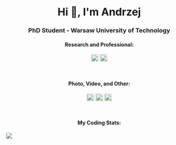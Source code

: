 <h1 align="center">Hi 👋, I'm Andrzej</h1>
<h3 align="center">PhD Student - Warsaw University of Technology</h3>


<h4 align="center">Research and Professional:</h4>
<p align="center">
    <a href="https://www.researchgate.net/profile/Andrzej-Bialecki-2" target="blank"><img align="center" src="https://cdnjs.cloudflare.com/ajax/libs/simple-icons/3.2.0/researchgate.svg" alt="researchgate-andrzej-bialecki" height="20" width="20" /></a>
    <a href="https://www.linkedin.com/in/andrzej-bialecki/" target="blank"><img align="center" src="https://cdn.jsdelivr.net/npm/simple-icons@3.0.1/icons/linkedin.svg" alt="linkedin-andrzej-bialecki" height="20" width="20" /></a>
    </p>
<br/>

<h4 align="center">Photo, Video, and Other:</h4>

<p align="center">
    <a href="https://twitter.com/Kaszanas" target="blank"><img align="center" src="https://cdn.jsdelivr.net/npm/simple-icons@3.0.1/icons/twitter.svg" alt="twitter-kaszanas" height="20" width="20" /></a>
    <a href="https://www.youtube.com/@Kaszanas" target="blank"><img align="center" src="https://cdnjs.cloudflare.com/ajax/libs/line-awesome/1.3.0/svg/youtube.svg" alt="youtube-kaszanas" height="20" width="20" /></a>
    <a href="https://www.instagram.com/kaszanas/" target="blank"><img align="center" src="https://cdn.jsdelivr.net/npm/simple-icons@3.0.1/icons/instagram.svg" alt="instagram-kaszanas" height="20" width="20" /></a>
    </p>
<br/>

<h4 align="center">My Coding Stats:</h4>
<a align="center" href="https://github.com/Kaszanas">
  <img align="center" src="https://github-readme-stats.vercel.app/api/top-langs/?username=kaszanas&layout=compact&hide=javascript,html,css,autohotkey,jupyter%20notebook&count_private=true" />
</a>

